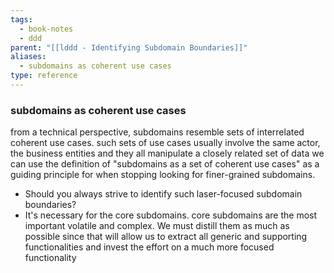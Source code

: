 ```yaml
---
tags:
  - book-notes
  - ddd
parent: "[[lddd - Identifying Subdomain Boundaries]]"
aliases:
  - subdomains as coherent use cases
type: reference
---
```



### subdomains as coherent use cases 
from a technical perspective, subdomains resemble sets of interrelated coherent use cases. such sets of use cases usually involve the same actor, the business entities and they all manipulate a closely related set of data
we can use the definition of "subdomains as a set of coherent use cases" as a guiding principle for when stopping looking for finer-grained subdomains.
- Should you always strive to identify such laser-focused subdomain boundaries?
- It's necessary for the core subdomains. core subdomains are the most important volatile and complex. We must distill them as much as possible since that will allow us to extract all generic and supporting functionalities and invest the effort on a much more focused functionality 